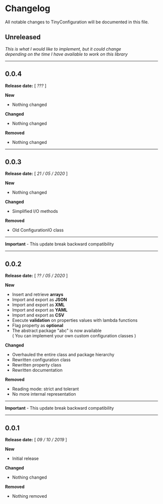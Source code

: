 # Changelog
All notable changes to TinyConfiguration will be documented in this file.

## Unreleased

_This is what I would like to implement, but it could change  
depending on the time I have available to work on this library_

___

## 0.0.4

**Release date:** [ *???* ]

**New**
- Nothing changed

**Changed**
- Nothing changed

**Removed**
- Nothing changed
___

## 0.0.3

**Release date:** [ *21 / 05 / 2020* ]

**New**
- Nothing changed

**Changed**
- Simplified I/O methods

**Removed**
- Old ConfigurationIO class

___
**Important** - This update break backward compatibility
___

## 0.0.2

**Release date:** [ *?? / 05 / 2020* ]

**New**

- Insert and retrieve **arrays**
- Import and export as **JSON**
- Import and export as **XML**
- Import and export as **YAML**
- Import and export as **CSV**
- Execute **validation** on properties values with lambda functions
- Flag property as **optional**
- The abstract package "abc" is now available  
  ( You can implement your own custom configuration classes )

**Changed**

- Overhauled the entire class and package hierarchy
- Rewritten configuration class
- Rewritten property class
- Rewritten documentation

**Removed**
- Reading mode: strict and tolerant
- No more internal representation

___
**Important** - This update break backward compatibility
___

## 0.0.1

**Release date:** [ *09 / 10 / 2019* ]


**New**
- Initial release

**Changed**
- Nothing changed

**Removed**
- Nothing removed
